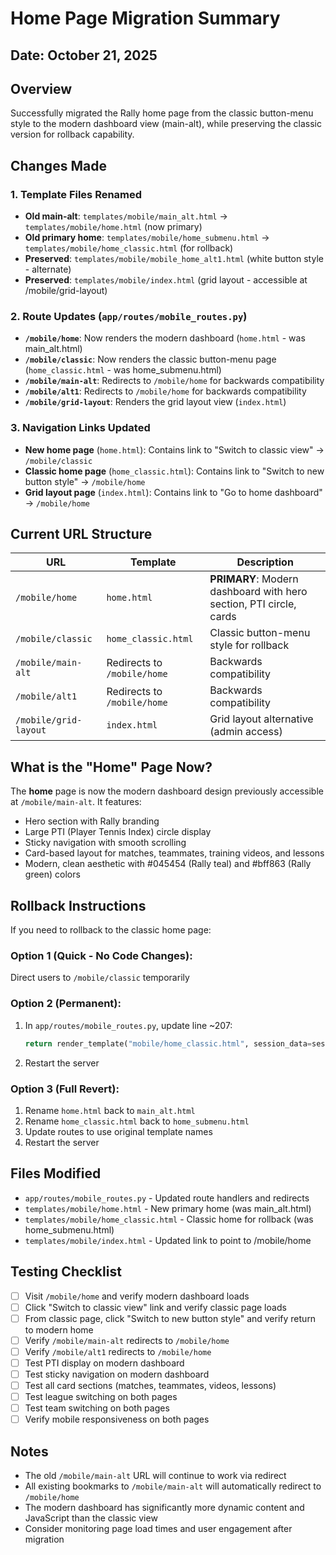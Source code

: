 # Home Page Migration Summary

## Date: October 21, 2025

## Overview
Successfully migrated the Rally home page from the classic button-menu style to the modern dashboard view (main-alt), while preserving the classic version for rollback capability.

## Changes Made

### 1. Template Files Renamed
- **Old main-alt**: `templates/mobile/main_alt.html` → `templates/mobile/home.html` (now primary)
- **Old primary home**: `templates/mobile/home_submenu.html` → `templates/mobile/home_classic.html` (for rollback)
- **Preserved**: `templates/mobile/mobile_home_alt1.html` (white button style - alternate)
- **Preserved**: `templates/mobile/index.html` (grid layout - accessible at /mobile/grid-layout)

### 2. Route Updates (`app/routes/mobile_routes.py`)
- **`/mobile/home`**: Now renders the modern dashboard (`home.html` - was main_alt.html)
- **`/mobile/classic`**: Now renders the classic button-menu page (`home_classic.html` - was home_submenu.html)
- **`/mobile/main-alt`**: Redirects to `/mobile/home` for backwards compatibility
- **`/mobile/alt1`**: Redirects to `/mobile/home` for backwards compatibility
- **`/mobile/grid-layout`**: Renders the grid layout view (`index.html`)

### 3. Navigation Links Updated
- **New home page** (`home.html`): Contains link to "Switch to classic view" → `/mobile/classic`
- **Classic home page** (`home_classic.html`): Contains link to "Switch to new button style" → `/mobile/home`
- **Grid layout page** (`index.html`): Contains link to "Go to home dashboard" → `/mobile/home`

## Current URL Structure
| URL | Template | Description |
|-----|----------|-------------|
| `/mobile/home` | `home.html` | **PRIMARY**: Modern dashboard with hero section, PTI circle, cards |
| `/mobile/classic` | `home_classic.html` | Classic button-menu style for rollback |
| `/mobile/main-alt` | Redirects to `/mobile/home` | Backwards compatibility |
| `/mobile/alt1` | Redirects to `/mobile/home` | Backwards compatibility |
| `/mobile/grid-layout` | `index.html` | Grid layout alternative (admin access) |

## What is the "Home" Page Now?
The **home** page is now the modern dashboard design previously accessible at `/mobile/main-alt`. It features:
- Hero section with Rally branding
- Large PTI (Player Tennis Index) circle display
- Sticky navigation with smooth scrolling
- Card-based layout for matches, teammates, training videos, and lessons
- Modern, clean aesthetic with #045454 (Rally teal) and #bff863 (Rally green) colors

## Rollback Instructions
If you need to rollback to the classic home page:

### Option 1 (Quick - No Code Changes):
Direct users to `/mobile/classic` temporarily

### Option 2 (Permanent):
1. In `app/routes/mobile_routes.py`, update line ~207:
   ```python
   return render_template("mobile/home_classic.html", session_data=session_data)
   ```
2. Restart the server

### Option 3 (Full Revert):
1. Rename `home.html` back to `main_alt.html`
2. Rename `home_classic.html` back to `home_submenu.html`  
3. Update routes to use original template names
4. Restart the server

## Files Modified
- `app/routes/mobile_routes.py` - Updated route handlers and redirects
- `templates/mobile/home.html` - New primary home (was main_alt.html)
- `templates/mobile/home_classic.html` - Classic home for rollback (was home_submenu.html)
- `templates/mobile/index.html` - Updated link to point to /mobile/home

## Testing Checklist
- [ ] Visit `/mobile/home` and verify modern dashboard loads
- [ ] Click "Switch to classic view" link and verify classic page loads
- [ ] From classic page, click "Switch to new button style" and verify return to modern home
- [ ] Verify `/mobile/main-alt` redirects to `/mobile/home`
- [ ] Verify `/mobile/alt1` redirects to `/mobile/home`
- [ ] Test PTI display on modern dashboard
- [ ] Test sticky navigation on modern dashboard
- [ ] Test all card sections (matches, teammates, videos, lessons)
- [ ] Test league switching on both pages
- [ ] Test team switching on both pages
- [ ] Verify mobile responsiveness on both pages

## Notes
- The old `/mobile/main-alt` URL will continue to work via redirect
- All existing bookmarks to `/mobile/main-alt` will automatically redirect to `/mobile/home`
- The modern dashboard has significantly more dynamic content and JavaScript than the classic view
- Consider monitoring page load times and user engagement after migration

